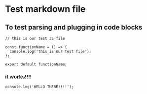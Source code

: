 # Test markdown file## To test parsing and plugging in code blocks```
// this is our test JS file

const functionName = () => {
  console.log('this is our test file');
};

export default functionName;
```### it works!!!!```
console.log('HELLO THERE!!!!');
```